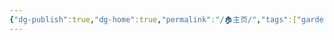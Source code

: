 ```yaml
---
{"dg-publish":true,"dg-home":true,"permalink":"/🏠主页/","tags":["gardenEntry"],"dgPassFrontmatter":true}
---
```


